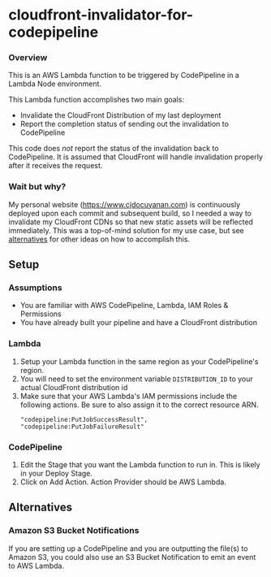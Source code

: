 # cloudfront-invalidator-for-codepipeline
### Overview
This is an AWS Lambda function to be triggered by CodePipeline in a Lambda Node environment.

This Lambda function accomplishes two main goals:
* Invalidate the CloudFront Distribution of my last deployment
* Report the completion status of sending out the invalidation to CodePipeline

This code does _not_ report the status of the invalidation back to CodePipeline. It is assumed that CloudFront will handle invalidation properly after it receives the request.

### Wait but why?
My personal website (https://www.cjdocuyanan.com) is continuously deployed upon each commit and subsequent build, so I needed a way to invalidate my CloudFront CDNs so that new static assets will be reflected immediately. This was a top-of-mind solution for my use case, but see [alternatives](#alternatives) for other ideas on how to accomplish this.

## Setup
### Assumptions
* You are familiar with AWS CodePipeline, Lambda, IAM Roles & Permissions
* You have already built your pipeline and have a CloudFront distribution

### Lambda
1. Setup your Lambda function in the same region as your CodePipeline's region.
2. You will need to set the environment variable `DISTRIBUTION_ID` to your actual CloudFront distribution id
3. Make sure that your AWS Lambda's IAM permissions include the following actions. Be sure to also assign it to the correct resource ARN.
    ````
    "codepipeline:PutJobSuccessResult",
    "codepipeline:PutJobFailureResult"
    ````
    
### CodePipeline
1. Edit the Stage that you want the Lambda function to run in. This is likely in your Deploy Stage.
2. Click on Add Action. Action Provider should be AWS Lambda.

## Alternatives
### Amazon S3 Bucket Notifications
If you are setting up a CodePipeline and you are outputting the file(s) to Amazon S3, you could also use an S3 Bucket Notification to emit an event to AWS Lambda. 
